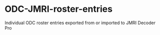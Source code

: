 # ODC-JMRI-roster-entries
Individual ODC roster entries exported from or imported to JMRI Decoder Pro

